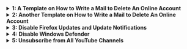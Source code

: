 <details>
<summary><b>1: A Template on How to Write a Mail to Delete An Online Account</b></summary>
<pre>
<b>SUBJECT: Request To Delete My Account From Your Database</b>

Dear (Company Name) Team,

I have an account in your database with the name …………… and the email address that is linked to the account is ……………….
Meanwhile, for some reason, I have decided not to use the account again, therefore I request that you kindly delete my account from your database and also wipe all notifications if any.

From:
<b>Your Name.</b>
<b>Email Account.</b>
<b>Phone Number.</b>

NOTE: The name, email address and phone number that will be contained in the mail must be linked to the account you want to delete. This will be proof that you are the real owner of the account.
</pre>
</details>





<details>
<summary><b>2: Another Template on How to Write a Mail to Delete An Online Account</b></summary><br>
<pre>
<b>SUBJECT: Request To Delete My Account From Your Database</b>

To Whom It May Concern: I would like to hereby formally request the removal of all my personal and private details from your company database as soon as possible. I have recently noticed an increased amount of junk mail as well as telephone calls from companies that I have never been in touch with in the past which are very disruptive and intrusive.

However, in order to avoid this from continuing, I prefer have my details removed completely from your database as perhaps (name of company) has passed my details to a third party marketing company recently. Please confirm to me in writing that this has been done. I thank you in advance, Kind regards (Your name)

Meanwhile, if your mobile number is not linked to the account, there will be no need for you to add any phone number.

<b>Account deletion procedure</b>

The following described below are schematic approach for any account deletion.

-<b>Request</b>: A user who wishes to delete their account/data may have to submit an account deletion request.</b>
-<b>Validation</b>: Their support team member may have to cross-check your information with their internal database. If data matches, they will initiate the deletion process and notify you that the deletion has started.</b>
-<b>Deletion</b>: At this level, all the records of your account will be deleted.</b>
-<b>Final Notification</b>: Now, once the deletion process has been deleted, they will notify you that your account has been successfully deleted.</b>
</pre>
</details>





<details>
<summary><b>3: Disable Firefox Updates and Update Notifications</b></summary><br>
<b>Disable Updates using Enterprise Policy JSON (Windows/Linux/macOS)</b>

<hr><b>1. Open a plain text editor like notepad or notepad++ and paste the following code in it:</b><br>
<pre>
{
 "policies": {
    "DisableAppUpdate": true
  }
}
</pre>
<b>2. Save the file as a json file named: policies.json</b>

<hr><pre>
The following policy JSON file has to be saved in the installation directory of Firefox in a folder called <b>Distribution</b>. This folder is by default not included, and so you’ll have to create it manually. The default installation directories on the three platforms are as follows:

<b>Windows:</b>
    C:\Program Files\Mozilla Firefox\distribution or;
    C:\Program Files\Mozilla Firefox (x86)\distribution [if you’re running a 32-bit Firefox installation on a 64-bit Windows.]
    
<b>Linux:</b>
    firefox/distribution [where firefox is the installation directory for Firefox in the distribution you’re using,] or ;
    [you can specify a system-wide policy by saving the file inside] /etc/firefox/policies

<b>macOS:</b>
    Before you can install the file on your Mac, you need to remove the quarantine set by macOS which breaks an app should its installation be modified.
    To do that, open the terminal and navigate to the applications’ directory by running cd /Applications. Next, run the command: xattr -r -d com.apple.quarantine Firefox.app
    After doing that, save the policies.json file inside: /Applications/Firefox.app/Contents/Resources/distribution. You’ll have to make the directories if they’re not present.
    If you run Firefox after this and get an error message that ‘Firefox is damaged and can’t be opened. You should move it to the Trash‘, that means the quarantine wasn’t removed correctly.

</pre>
</details>



<details>
<summary><b>4: Disable Windows Defender</b></summary><br>

<b>Open notepad and make a rename file name as</b> disable.win.def.reg
<b>Copy and paste the below code into the reg file</b>
<hr> 

<pre>
Windows Registry Editor Version 5.00

[HKEY_LOCAL_MACHINE\SOFTWARE\Policies\Microsoft\Windows Defender]
"DisableAntiSpyware"=dword:00000001

[HKEY_LOCAL_MACHINE\SOFTWARE\Policies\Microsoft\Windows Defender\Real-Time Protection]
"DisableBehaviorMonitoring"=dword:00000001
"DisableOnAccessProtection"=dword:00000001
"DisableScanOnRealtimeEnable"=dword:00000001
</pre>
<hr>
<b>Save the File and double click on it.</b><br>
<b>It'll give a warning, just ignore and click yes.</b><br>
<b>You're done.</b>
</details>


<details>
<summary><b>5: Unsubscribe from All YouTube Channels</b></summary><br>

<b>STEPS<b>

- Go to [YouTube Subscribed Channel List](https://www.youtube.com/feed/channels)
- Right Click and select Inspect Element.
- Go to Console and Paste the contents of youtube-unsubscriber.js listed below in the console and press Enter.
- The script will execute and it will sequentially unsubscribe you from all the channels you have subscribed to.
<hr>

<x> beginning of youtube-unsubscriber.js </x>

<pre>
var i = 0;
var c = document.querySelectorAll("ytd-channel-renderer:not(.ytd-item-section-renderer)").length;

L1N3();

function uzmanimNet () {    
    if (c == 0) return;

    el = document.querySelector('.ytd-subscribe-button-renderer');
    el.click();

    setTimeout(function () {
        var unSubBtn = document.getElementById("confirm-button").click();
        i++;
        c--;

        console.log(i + " Unsubscribed.(L1N3)");
        console.log(c + " left.");

        setTimeout(function () {
            el = document.querySelector("ytd-channel-renderer");
            el.parentNode.removeChild(el);

            L1N3();
        }, 250);
    }, 250);
}
</pre>


</details>
